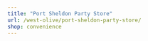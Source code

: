 ```yaml
---
title: "Port Sheldon Party Store"
url: /west-olive/port-sheldon-party-store/
shop: convenience
---
```

